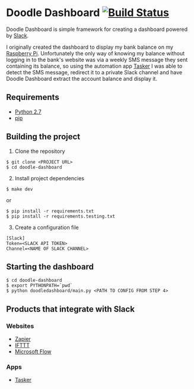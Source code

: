 # Doodle Dashboard [![Build Status](https://travis-ci.org/SketchingDev/Doodle-Dashboard.svg?branch=master)](https://travis-ci.org/SketchingDev/Doodle-Dashboard)

Doodle Dashboard is simple framework for creating a dashboard powered by [Slack](https://slack.com/).

I originally created the dashboard to display my bank balance on my [Raspberry Pi](https://www.raspberrypi.org/). 
Unfortunately the only way of knowing my balance without logging in to the bank's website was via a weekly SMS 
message they sent containing its balance, so using the automation app 
[Tasker](https://play.google.com/store/apps/details?id=net.dinglisch.android.taskerm) I was able to detect the SMS 
message, redirect it to a private Slack channel and have Doodle Dashboard extract the account balance and display it.


## Requirements

 * [Python 2.7](https://www.python.org/downloads/)
 * [pip](https://pip.pypa.io/en/stable/installing/)


## Building the project

1. Clone the repository
```
$ git clone <PROJECT URL>
$ cd doodle-dashboard
```

2. Install project dependencies
```
$ make dev
```
or
```
$ pip install -r requirements.txt
$ pip install -r requirements.testing.txt
```

3. Create a configuration file
```
[Slack]
Token=<SLACK API TOKEN>
Channel=<NAME OF SLACK CHANNEL>
```

## Starting the dashboard

```
$ cd doodle-dashboard
$ export PYTHONPATH=`pwd`
$ python doodledashboard/main.py <PATH TO CONFIG FROM STEP 4>
```


## Products that integrate with Slack

### Websites

* [Zapier](https://zapier.com/)
* [IFTTT](https://ifttt.com/)
* [Microsoft Flow](https://flow.microsoft.com/)

### Apps

* [Tasker](https://play.google.com/store/apps/details?id=net.dinglisch.android.taskerm)
